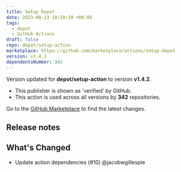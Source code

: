 ```yaml
---
title: Setup Depot
date: 2023-08-23 18:59:59 +00:00
tags:
  - depot
  - GitHub Actions
draft: false
repo: depot/setup-action
marketplace: https://github.com/marketplace/actions/setup-depot
version: v1.4.2
dependentsNumber: 342
---
```



Version updated for **depot/setup-action** to version **v1.4.2**.
- This publisher is shown as 'verified' by GitHub.
- This action is used across all versions by **342** repositories.

Go to the [GitHub Marketplace](https://github.com/marketplace/actions/setup-depot) to find the latest changes.

## Release notes

## What's Changed

* Update action dependencies (#10) @jacobwgillespie

